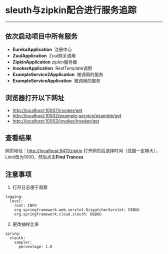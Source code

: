 # sleuth与zipkin配合进行服务追踪
----
## 依次启动项目中所有服务
* **EurekaApplication**  注册中心
* **ZuulApplication**  Zuul网关调用
* **ZipkinApplication**  zipkin服务器
* **InvokerApplication**  RestTemplate调用
* **ExampleService2Application**  被调用的服务
* **ExampleServiceApplication**  被调用的服务

## 浏览器打开以下网址
* [http://localhost:10007/invoker/get](http://localhost:10007/invoker/get)
* [http://localhost:10002/example-service/example/get](http://localhost:10002/example-service/example/get)
* [http://localhost:10002/invoker/invoker/get](http://localhost:10002/invoker/invoker/get)

## 查看结果
网页地址：[http://localhost:9411/zipkin](http://localhost:9411/zipkin)
打开网页后选择时间（范围一定够大），Limit改为1000，然后点击**Find Trances**
## 注意事项
1. 打开日志便于观察
```
logging:
  level:
    root: INFO
    org.springframework.web.servlet.DispatcherServlet: DEBUG
    org.springframework.cloud.sleuth: DEBUG
```
2. 更改抽样比率
```
spring:
  sleuth:
    sampler:
      percentage: 1.0
```
